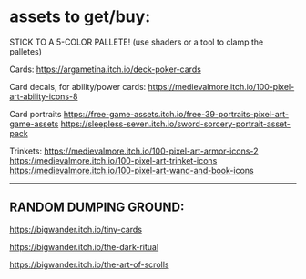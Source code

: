 

# assets to get/buy:

STICK TO A 5-COLOR PALLETE!
(use shaders or a tool to clamp the palletes)


Cards:
https://argametina.itch.io/deck-poker-cards

Card decals, for ability/power cards:
https://medievalmore.itch.io/100-pixel-art-ability-icons-8

Card portraits
https://free-game-assets.itch.io/free-39-portraits-pixel-art-game-assets
https://sleepless-seven.itch.io/sword-sorcery-portrait-asset-pack


Trinkets:
https://medievalmore.itch.io/100-pixel-art-armor-icons-2
https://medievalmore.itch.io/100-pixel-art-trinket-icons
https://medievalmore.itch.io/100-pixel-art-wand-and-book-icons


---

## RANDOM DUMPING GROUND:

https://bigwander.itch.io/tiny-cards

https://bigwander.itch.io/the-dark-ritual

https://bigwander.itch.io/the-art-of-scrolls


